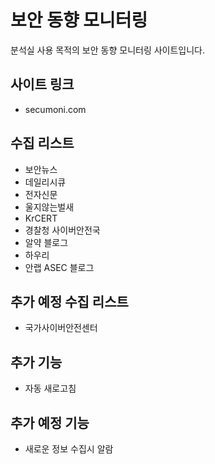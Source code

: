 # 보안 동향 모니터링
분석실 사용 목적의 보안 동향 모니터링 사이트입니다.

## 사이트 링크
* secumoni.com

## 수집 리스트
* 보안뉴스
* 데일리시큐
* 전자신문 
* 울지않는벌새
* KrCERT
* 경찰청 사이버안전국
* 알약 블로그
* 하우리
* 안랩 ASEC 블로그

## 추가 예정 수집 리스트
* 국가사이버안전센터

## 추가 기능
* 자동 새로고침

## 추가 예정 기능
* 새로운 정보 수집시 알람
